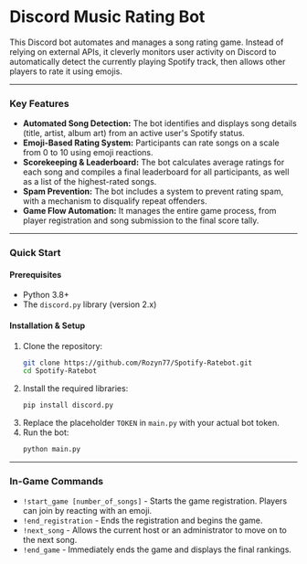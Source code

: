 # Discord Music Rating Bot

This Discord bot automates and manages a song rating game. Instead of relying on external APIs, it cleverly monitors user activity on Discord to automatically detect the currently playing Spotify track, then allows other players to rate it using emojis.

---

### Key Features

* **Automated Song Detection:** The bot identifies and displays song details (title, artist, album art) from an active user's Spotify status.
* **Emoji-Based Rating System:** Participants can rate songs on a scale from 0 to 10 using emoji reactions.
* **Scorekeeping & Leaderboard:** The bot calculates average ratings for each song and compiles a final leaderboard for all participants, as well as a list of the highest-rated songs.
* **Spam Prevention:** The bot includes a system to prevent rating spam, with a mechanism to disqualify repeat offenders.
* **Game Flow Automation:** It manages the entire game process, from player registration and song submission to the final score tally.

---

### Quick Start

#### Prerequisites
* Python 3.8+
* The `discord.py` library (version 2.x)

#### Installation & Setup
1.  Clone the repository:
    ```bash
    git clone https://github.com/Rozyn77/Spotify-Ratebot.git
    cd Spotify-Ratebot
    ```
2.  Install the required libraries:
    ```bash
    pip install discord.py
    ```
3.  Replace the placeholder `TOKEN` in `main.py` with your actual bot token.
4.  Run the bot:
    ```bash
    python main.py
    ```

---

### In-Game Commands

* `!start_game [number_of_songs]` - Starts the game registration. Players can join by reacting with an emoji.
* `!end_registration` - Ends the registration and begins the game.
* `!next_song` - Allows the current host or an administrator to move on to the next song.
* `!end_game` - Immediately ends the game and displays the final rankings.
